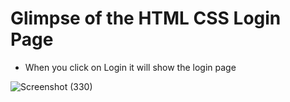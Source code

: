 # Glimpse of the HTML CSS Login Page
* When you click on Login it will show the login page


![Screenshot (330)](https://user-images.githubusercontent.com/53327300/151961457-8c233a9f-da72-4911-9f78-51eba308221f.png)

